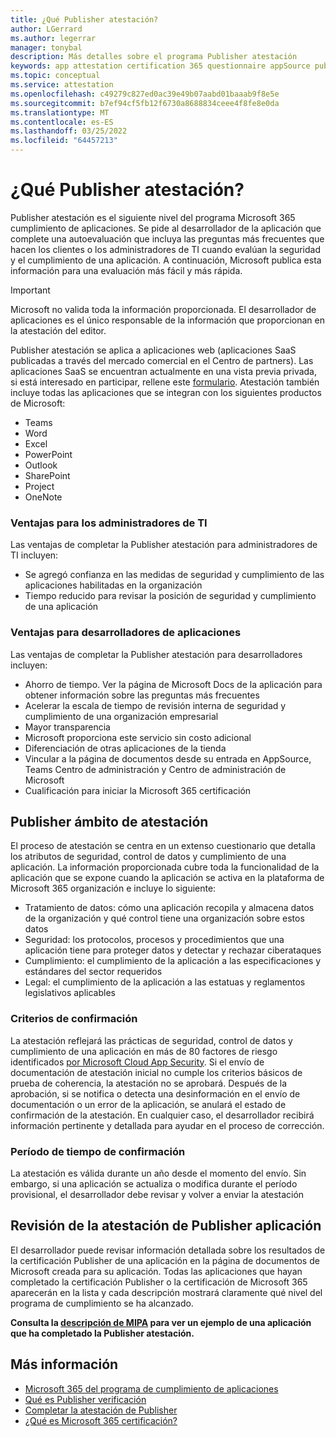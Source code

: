 ```yaml
---
title: ¿Qué Publisher atestación?
author: LGerrard
ms.author: legerrar
manager: tonybal
description: Más detalles sobre el programa Publisher atestación
keywords: app attestation certification 365 questionnaire appSource publisher
ms.topic: conceptual
ms.service: attestation
ms.openlocfilehash: c49279c827ed0ac39e49b07aabd01baaab9f8e5e
ms.sourcegitcommit: b7ef94cf5fb12f6730a8688834ceee4f8fe8e0da
ms.translationtype: MT
ms.contentlocale: es-ES
ms.lasthandoff: 03/25/2022
ms.locfileid: "64457213"
---
```

# <a name="what-is-publisher-attestation"></a>¿Qué Publisher atestación?

Publisher atestación es el siguiente nivel del programa Microsoft 365 cumplimiento de aplicaciones. Se pide al desarrollador de la aplicación que complete una autoevaluación que incluya las preguntas más frecuentes que hacen los clientes o los administradores de TI cuando evalúan la seguridad y el cumplimiento de una aplicación. A continuación, Microsoft publica esta información para una evaluación más fácil y más rápida.

> [!IMPORTANT]
> Microsoft no valida toda la información proporcionada. El desarrollador de aplicaciones es el único responsable de la información que proporcionan en la atestación del editor. 

Publisher atestación se aplica a aplicaciones web (aplicaciones SaaS publicadas a través del mercado comercial en el Centro de partners). Las aplicaciones SaaS se encuentran actualmente en una vista previa privada, si está interesado en participar, rellene este [formulario](https://customervoice.microsoft.com/Pages/ResponsePage.aspx?id=v4j5cvGGr0GRqy180BHbR4cf3qxCU_RNtqjCSalFdSFUNDMzTVJKR0wzTEJRSFJVSk9OQUlOV0RJSyQlQCN0PWcu). Atestación también incluye todas las aplicaciones que se integran con los siguientes productos de Microsoft:

- Teams
- Word
- Excel
- PowerPoint 
- Outlook
- SharePoint
- Project
- OneNote

### <a name="benefits-for-it-admins"></a>Ventajas para los administradores de TI
Las ventajas de completar la Publisher atestación para administradores de TI incluyen:
-   Se agregó confianza en las medidas de seguridad y cumplimiento de las aplicaciones habilitadas en la organización
-   Tiempo reducido para revisar la posición de seguridad y cumplimiento de una aplicación

### <a name="benefits-for-app-developers"></a>Ventajas para desarrolladores de aplicaciones 
Las ventajas de completar la Publisher atestación para desarrolladores incluyen: 
-   Ahorro de tiempo. Ver la página de Microsoft Docs de la aplicación para obtener información sobre las preguntas más frecuentes
-   Acelerar la escala de tiempo de revisión interna de seguridad y cumplimiento de una organización empresarial
-   Mayor transparencia
- Microsoft proporciona este servicio sin costo adicional
-   Diferenciación de otras aplicaciones de la tienda
-   Vincular a la página de documentos desde su entrada en AppSource, Teams Centro de administración y Centro de administración de Microsoft
-   Cualificación para iniciar la Microsoft 365 certificación


## <a name="publisher-attestation-scope"></a>Publisher ámbito de atestación

El proceso de atestación se centra en un extenso cuestionario que detalla los atributos de seguridad, control de datos y cumplimiento de una aplicación. La información proporcionada cubre toda la funcionalidad de la aplicación que se expone cuando la aplicación se activa en la plataforma de Microsoft 365 organización e incluye lo siguiente:

- Tratamiento de datos: cómo una aplicación recopila y almacena datos de la organización y qué control tiene una organización sobre estos datos
- Seguridad: los protocolos, procesos y procedimientos que una aplicación tiene para proteger datos y detectar y rechazar ciberataques
- Cumplimiento: el cumplimiento de la aplicación a las especificaciones y estándares del sector requeridos
- Legal: el cumplimiento de la aplicación a las estatuas y reglamentos legislativos aplicables

### <a name="confirmation-criteria"></a>Criterios de confirmación

La atestación reflejará las prácticas de seguridad, control de datos y cumplimiento de una aplicación en más de 80 factores de riesgo identificados [por Microsoft Cloud App Security](https://www.microsoft.com/microsoft-365/enterprise-mobility-security/cloud-app-security). Si el envío de documentación de atestación inicial no cumple los criterios básicos de prueba de coherencia, la atestación no se aprobará. Después de la aprobación, si se notifica o detecta una desinformación en el envío de documentación o un error de la aplicación, se anulará el estado de confirmación de la atestación. En cualquier caso, el desarrollador recibirá información pertinente y detallada para ayudar en el proceso de corrección.

### <a name="confirmation-time-frame"></a>Período de tiempo de confirmación

La atestación es válida durante un año desde el momento del envío. Sin embargo, si una aplicación se actualiza o modifica durante el período provisional, el desarrollador debe revisar y volver a enviar la atestación

## <a name="reviewing-an-apps-publisher-attestation"></a>Revisión de la atestación de Publisher aplicación

El desarrollador puede revisar información detallada sobre los resultados de la certificación Publisher de una aplicación en la página de documentos de Microsoft creada para su aplicación. Todas las aplicaciones que hayan completado la certificación Publisher o la certificación de Microsoft 365 aparecerán en la lista y cada descripción mostrará claramente qué nivel del programa de cumplimiento se ha alcanzado.

**Consulta la [descripción de MIPA](https://docs.microsoft.com/microsoft-365-app-certification/teams/iglobe-mipa-your-personal-assistant?pivots=mcas) para ver un ejemplo de una aplicación que ha completado la Publisher atestación.** 

## <a name="learn-more"></a>Más información

* [Microsoft 365 del programa de cumplimiento de aplicaciones](~/overview.md)
* [Qué es Publisher verificación](https://docs.microsoft.com/azure/active-directory/develop/publisher-verification-overview)
* [Completar la atestación de Publisher](~/docs/attestation.md)  
* [¿Qué es Microsoft 365 certificación?](~/docs/enterprise-app-certification-guide.md)
